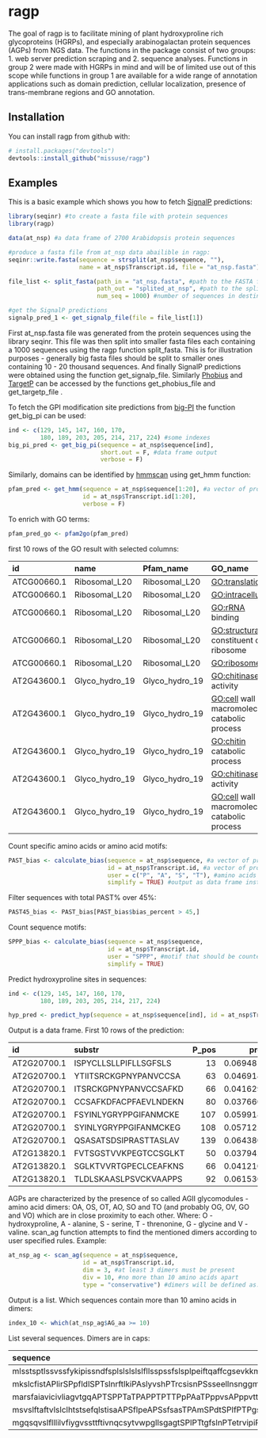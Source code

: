 
<!-- README.md is generated from README.Rmd. Please edit that file -->
ragp
====

The goal of ragp is to facilitate mining of plant hydroxyproline rich glycoproteins (HGRPs), and especially arabinogalactan protein sequences (AGPs) from NGS data. The functions in the package consist of two groups: 1. web server prediction scraping and 2. sequence analyses. Functions in group 2 were made with HGRPs in mind and will be of limited use out of this scope while functions in group 1 are available for a wide range of annotation applications such as domain prediction, cellular localization, presence of trans-membrane regions and GO annotation.

Installation
------------

You can install ragp from github with:

``` r
# install.packages("devtools")
devtools::install_github("missuse/ragp")
```

Examples
--------

This is a basic example which shows you how to fetch [SignalP](http://www.cbs.dtu.dk/services/SignalP/) predictions:

``` r
library(seqinr) #to create a fasta file with protein sequences
library(ragp)

data(at_nsp) #a data frame of 2700 Arabidopsis protein sequences 

#produce a fasta file from at_nsp data abailible in ragp:
seqinr::write.fasta(sequence = strsplit(at_nsp$sequence, ""),
                    name = at_nsp$Transcript.id, file = "at_nsp.fasta")

file_list <- split_fasta(path_in = "at_nsp.fasta", #path to the FASTA formated file`
                         path_out = "splited_at_nsp", #path to the splited files on which integers and file type will be apended automatically
                         num_seq = 1000) #number of sequences in destination files, usually this will be 10 - 20k

#get the SignalP predictions
signalp_pred_1 <- get_signalp_file(file = file_list[1])
```

First at\_nsp.fasta file was generated from the protein sequences using the library seqinr. This file was then split into smaller fasta files each containing a 1000 sequences using the ragp function split\_fasta. This is for illustration purposes - generally big fasta files should be split to smaller ones containing 10 - 20 thousand sequences. And finally SignalP predictions were obtained using the function get\_signalp\_file. Similarly [Phobius](http://phobius.sbc.su.se/) and [TargetP](http://www.cbs.dtu.dk/services/TargetP/) can be accessed by the functions get\_phobius\_file and get\_targetp\_file .

To fetch the GPI modification site predictions from [big-PI](http://mendel.imp.ac.at/gpi/plant_server.html) the function get\_big\_pi can be used:

``` r
ind <- c(129, 145, 147, 160, 170,
         180, 189, 203, 205, 214, 217, 224) #some indexes
big_pi_pred <- get_big_pi(sequence = at_nsp$sequence[ind],
                          short.out = F, #data frame output
                          verbose = F) 
```

Similarly, domains can be identified by [hmmscan](https://www.ebi.ac.uk/Tools/hmmer/search/hmmscan) using get\_hmm function:

``` r
pfam_pred <- get_hmm(sequence = at_nsp$sequence[1:20], #a vector of protein sequences as strings
                     id = at_nsp$Transcript.id[1:20],
                     verbose = F)
```

To enrich with GO terms:

``` r
pfam_pred_go <- pfam2go(pfam_pred)
```

first 10 rows of the GO result with selected columns:

| id          | name             | Pfam\_name       | GO\_name                                       | GO\_acc      |
|:------------|:-----------------|:-----------------|:-----------------------------------------------|:-------------|
| ATCG00660.1 | Ribosomal\_L20   | Ribosomal\_L20   | <GO:translation>                               | <GO:0006412> |
| ATCG00660.1 | Ribosomal\_L20   | Ribosomal\_L20   | <GO:intracellular>                             | <GO:0005622> |
| ATCG00660.1 | Ribosomal\_L20   | Ribosomal\_L20   | <GO:rRNA> binding                              | <GO:0019843> |
| ATCG00660.1 | Ribosomal\_L20   | Ribosomal\_L20   | <GO:structural> constituent of ribosome        | <GO:0003735> |
| ATCG00660.1 | Ribosomal\_L20   | Ribosomal\_L20   | <GO:ribosome>                                  | <GO:0005840> |
| AT2G43600.1 | Glyco\_hydro\_19 | Glyco\_hydro\_19 | <GO:chitinase> activity                        | <GO:0004568> |
| AT2G43600.1 | Glyco\_hydro\_19 | Glyco\_hydro\_19 | <GO:cell> wall macromolecule catabolic process | <GO:0016998> |
| AT2G43600.1 | Glyco\_hydro\_19 | Glyco\_hydro\_19 | <GO:chitin> catabolic process                  | <GO:0006032> |
| AT2G43600.1 | Glyco\_hydro\_19 | Glyco\_hydro\_19 | <GO:chitinase> activity                        | <GO:0004568> |
| AT2G43600.1 | Glyco\_hydro\_19 | Glyco\_hydro\_19 | <GO:cell> wall macromolecule catabolic process | <GO:0016998> |

Count specific amino acids or amino acid motifs:

``` r
PAST_bias <- calculate_bias(sequence = at_nsp$sequence, #a vector of protein sequences as strings
                            id = at_nsp$Transcript.id, #a vector of protein identifiers as strings
                            user = c("P", "A", "S", "T"), #amino acids that should be counted
                            simplify = TRUE) #output as data frame instead of a list
```

Filter sequences with total PAST% over 45%:

``` r
PAST45_bias <- PAST_bias[PAST_bias$bias_percent > 45,]
```

Count sequence motifs:

``` r
SPPP_bias <- calculate_bias(sequence = at_nsp$sequence,
                            id = at_nsp$Transcript.id, 
                            user = "SPPP", #motif that should be counted
                            simplify = TRUE)
```

Predict hydroxyproline sites in sequences:

``` r
ind <- c(129, 145, 147, 160, 170,
         180, 189, 203, 205, 214, 217, 224)

hyp_pred <- predict_hyp(sequence = at_nsp$sequence[ind], id = at_nsp$Transcript.id[ind])
```

Output is a data frame. First 10 rows of the prediction:

| id          | substr                |  P\_pos|       prob| HYP |
|:------------|:----------------------|-------:|----------:|:----|
| AT2G20700.1 | ISPYCLLSLLPIFLLSGFSLS |      13|  0.0694811| No  |
| AT2G20700.1 | YTIITSRCKGPNYPANVCCSA |      63|  0.0469144| No  |
| AT2G20700.1 | ITSRCKGPNYPANVCCSAFKD |      66|  0.0416294| No  |
| AT2G20700.1 | CCSAFKDFACPFAEVLNDEKN |      80|  0.0376600| No  |
| AT2G20700.1 | FSYINLYGRYPPGIFANMCKE |     107|  0.0599186| No  |
| AT2G20700.1 | SYINLYGRYPPGIFANMCKEG |     108|  0.0571255| No  |
| AT2G20700.1 | QSASATSDSIPRASTTASLAV |     139|  0.0643806| No  |
| AT2G13820.1 | FVTSGSTVVKPEGTCCSGLKT |      50|  0.0379427| No  |
| AT2G13820.1 | SGLKTVVRTGPECLCEAFKNS |      66|  0.0412103| No  |
| AT2G13820.1 | TLDLSKAASLPSVCKVAAPPS |      92|  0.0615301| No  |

AGPs are characterized by the presence of so called AGII glycomodules - amino acid dimers: OA, OS, OT, AO, SO and TO (and probably OG, OV, GO and VO) which are in close proximity to each other. Where: O - hydroxyproline, A - alanine, S - serine, T - threnonine, G - glycine and V - valine. scan\_ag function attempts to find the mentioned dimers according to user specified rules. Example:

``` r
at_nsp_ag <- scan_ag(sequence = at_nsp$sequence,
                     id = at_nsp$Transcript.id,
                     dim = 3, #at least 3 dimers must be present
                     div = 10, #no more than 10 amino acids apart
                     type = "conservative") #dimers will be defined as: PA, PS, PT, AP, SP, TP
```

Output is a list. Which sequences contain more than 10 amino acids in dimers:

``` r
index_10 <- which(at_nsp_ag$AG_aa >= 10)
```

List several sequences. Dimers are in caps:

<table>
<colgroup>
<col width="100%" />
</colgroup>
<thead>
<tr class="header">
<th align="left">sequence</th>
</tr>
</thead>
<tbody>
<tr class="odd">
<td align="left">mlsstsptlssvssfykipissndfsplslslslslfllsspssfslsplpeiftqaffcgsevkkmnhcnlqqnafmsreemmgfdrkdlvvcpkprrvgllannvirplrlhmsqaaadlcdskagaelleiirrkedngtigqllssSPpyfpgSPPSraanplaqdarfrdeklnpiSPnSPflqpysatgfPSPSssssssssrgcvrmkfglnspavrvegfdclnrdrqnssipama</td>
</tr>
<tr class="even">
<td align="left">mkslcfistAPlirSPpfldlSPTslnrftlkiPAslyvshPTrcsisnPSsseellnsnggmsrasisvfggtslnnlkmqvgspislhsinplaklslsdqaflllafivcttsvaftslvitaiptlvamgraatsfakladtarkelpstlaavrlsgmeisdltlelsdlsqditdginksakavqaaeagikqigtlaqqqtlsmieeranlpeislqpvvagaaektshaigsatkrlmniitggnkded</td>
</tr>
<tr class="odd">
<td align="left">marsfaiavicivliagvtgqAPTSPPTaTPAPPTPTTPpPAaTPppvsAPppvttSPppvttAPpPAnppppvsSPpPASPpPATPppvaSPpppvaSPpPATPppvaTPpPAPlaSPPAqvPAPAPTtkpdSPSPSPSsSPplPSsdAPgPStdsiSPAPSPTdvndqvsnlff</td>
</tr>
<tr class="even">
<td align="left">msvslftaftvlslclhtstsefqlstisaAPSflpeAPSsfsasTPAmSPdtSPlfPTPgssemSPSPSessimPTiPSslSPpnpdavTPdpllevSPvgSPlPAsssvclvssqlsslllvllmlllafcsff</td>
</tr>
<tr class="odd">
<td align="left">mgqsqvslflllilvfiygvssttftivnqcsytvwpgllsgagtSPlPTtgfslnPTetrvipiPAawsgriwgrtlctqdattgrftcitgdcgsstvecsgsgaappatlaeftlngangldfydvslvdgynipmtivpqgggdaggvagnctttgcvaelngpcpaqlkvattgaegvacksaceafgTPeyccsgafgTPdtckPSeysqffknacpraysyayddgtstftcggadyvitfcpspnpsvksatkgvqpvavsyskaspnasptlsavfsigvlavaswvmqrvl</td>
</tr>
</tbody>
</table>
